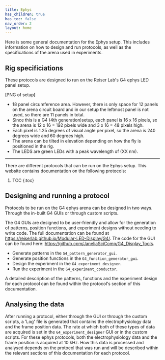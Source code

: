 ```yaml
---
title: Ephys
has_children: true
has_toc: false
nav_order: 2
layout: home
---
```


Here is some general documentation for the Ephys setup. This includes information on how to design and run protocols, as well as the specifications of the arena used in experiments.

## Rig specificiations
These protocols are designed to run on the Reiser Lab's G4 ephys LED panel setup.

[PNG of setup]

- 18 panel circumference area. However, there is only space for 12 panels on the arena circuit board and in our setup the leftmost panel is not used, so there are 11 panels in total. 
- Since this is a G4 (4th generation)setup, each panel is 16 x 16 pixels, so the arena is 12 x 16 = 192 pixels wide and 3 x 16 = 48 pixels high.
- Each pixel is 1.25 degrees of visual angle per pixel, so the arena is 240 degrees wide and 60 degrees high.
- The arena can be tilted in elevation depending on how the fly is positioned in the rig.
- The LEDS are green LEDs with a peak wavelength of (XX nm). 

___________________________________________________________________________________________________________________________________________________________________________________________

There are different protocols that can be run on the Ephys setup. This website contains documentation on the following protocols:

1. TOC
{:toc}

## Designing and running a protocol

Protocols to be run on the G4 ephys arena can be designed in two ways. Through the in-built G4 GUIs or through custom scripts.

The G4 GUIs are designed to be user-friendly and allow for the generation of patterns, position functions, and experiment designs without needing to write code.
The full documentation can be found at https://reiserlab.github.io/Modular-LED-Display/G4/. 
The code for the GUI can be found here: https://github.com/JaneliaSciComp/G4_Display_Tools. 
- Generate patterns in the `G4_pattern_generator_gui`.
- Generate position functions in the `G4_function_generator_gui`.
- Design the experiment in the `G4_experiment_designer`. 
- Run the experiment in the `G4_experiment_conductor`.

A detailed description of the patterns, functions and the experiment design for each protocol can be found within the protocol's section of this documentation.

## Analysing the data

After running a protocol, either through the GUI or through the custom scripts, a 'Log' file is generated that contains the electrophysiology data and the frame position data. The rate at which both of these types of data are acquired is set in the `G4_experiment_designer` GUI or in the custom scripts. For these ephys protocols, both the electrophysiology data and the frame position is acquired at 10 kHz. How this data is processed and analysed depends on the protocol that was run and will be described within the relevant sections of this documentation for each protocol. 